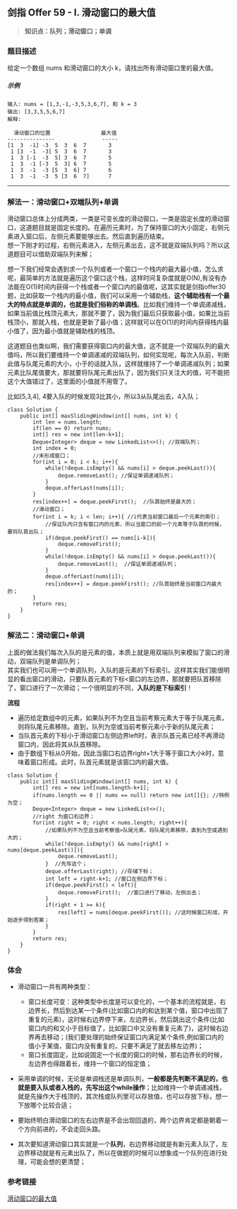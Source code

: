 ## 剑指 Offer 59 - I. 滑动窗口的最大值
> **知识点：队列；滑动窗口；单调**
### 题目描述

给定一个数组 nums 和滑动窗口的大小 k，请找出所有滑动窗口里的最大值。

##### 示例

```
输入: nums = [1,3,-1,-3,5,3,6,7], 和 k = 3
输出: [3,3,5,5,6,7] 
解释: 

  滑动窗口的位置                最大值
---------------               -----
[1  3  -1] -3  5  3  6  7       3
 1 [3  -1  -3] 5  3  6  7       3
 1  3 [-1  -3  5] 3  6  7       5
 1  3  -1 [-3  5  3] 6  7       5
 1  3  -1  -3 [5  3  6] 7       6
 1  3  -1  -3  5 [3  6  7]      7

```
---
### 解法一：滑动窗口+双端队列+单调

滑动窗口总体上分成两类，一类是可变长度的滑动窗口，一类是固定长度的滑动窗口，这道题目就是固定长度的。在遍历元素时，为了保持窗口的大小固定，右侧元素进入窗口后，左侧元素要能够出去。然后直到遍历结束。    
想一下刚才的过程，右侧元素进入，左侧元素出去，这不就是双端队列吗？所以这道题目可以借助双端队列来解；   

想一下我们经常会遇到求一个队列或者一个窗口一个栈内的最大最小值，怎么求呢，最简单的方法就是遍历这个窗口这个栈，这样时间复杂度就是O(N),有没有办法能在O(1)时间内获得一个栈或者一个窗口内的最值呢，这其实就是剑指offer30题，比如获取一个栈内的最小值，我们可以采用一个辅助栈，**这个辅助栈有一个最大的特点就是单调的，也就是我们俗称的单调栈**。比如我们维持一个单调递减栈，如果当前值比栈顶元素大，那就不要了，因为我们最后只获取最小值，如果比当前栈顶小，那就入栈，也就是更新了最小值；这样就可以在O(1)的时间内获得栈内最小值了，因为最小值就是辅助栈的栈顶。    

这道题目也类似啊，我们需要获得窗口内的最大值，这不就是一个双端队列的最大值吗，所以我们要维持一个单调递减的双端队列，如何实现呢，每次入队前，判断此值与队尾元素的大小，小于的话就入队，这样就维持了一个单调递减队列；如果元素比队尾值要大，那就要将队尾元素出队了，因为我们只关注大的值，可不能把这个大值错过了，这里面的小值就不用管了。  

比如[5,3,4], 4要入队的时候发现3比其小，所以3从队尾出去，4入队；   

```
class Solution {
    public int[] maxSlidingWindow(int[] nums, int k) {
        int len = nums.length;
        if(len == 0) return nums;
        int[] res = new int[len-k+1];
        Deque<Integer> deque = new LinkedList<>(); //双端队列；
        int index = 0;
        //未形成窗口；
        for(int i = 0; i < k; i++){
            while(!deque.isEmpty() && nums[i] > deque.peekLast()){
                deque.removeLast(); //保证单调递减队列；
            }
            deque.offerLast(nums[i]);
        }
        res[index++] = deque.peekFirst();  //队首始终是最大的；
        //滑动窗口；
        for(int i = k; i < len; i++){ //i代表当前窗口最后一个元素的索引；
            //保证队内只含有窗口内的元素，所以当窗口的前一个元素等于队首的时候，要将队首出队；
            if(deque.peekFirst() == nums[i-k]){
                deque.removeFirst(); 
            }
            while(!deque.isEmpty() && nums[i] > deque.peekLast()){
                deque.removeLast();  //保证单调递减队列；
            }
            deque.offerLast(nums[i]);
            res[index++] = deque.peekFirst(); //队首始终是当前窗口内最大的；
        }
        return res;
    }
}
```
### 解法二：滑动窗口+单调

上面的做法我们每次入队的是元素的值，本质上就是用双端队列来模拟了窗口的滑动，双端队列是单调队列；       
其实我们也可以用一个单调队列，入队的是元素的下标索引。这样其实我们能很明显的看出窗口的滑动，只要队首元素的下标<窗口的左边界，那就要把队首移除了，窗口进行了一次滑动；一个很明显的不同，**入队的是下标索引**！

**流程**  

- 遍历给定数组中的元素，如果队列不为空且当前考察元素大于等于队尾元素，则将队尾元素移除。直到，队列为空或当前考察元素小于新的队尾元素；
- 当队首元素的下标小于滑动窗口左侧边界left时，表示队首元素已经不再滑动窗口内，因此将其从队首移除。
- 由于数组下标从0开始，因此当窗口右边界right+1大于等于窗口大小k时，意味着窗口形成。此时，队首元素就是该窗口内的最大值。   

```
class Solution {
    public int[] maxSlidingWindow(int[] nums, int k) {
        int[] res = new int[nums.length-k+1];
        if(nums.length == 0 || nums == null) return new int[]{}; //特例为空；
        Deque<Integer> deque = new LinkedList<>();
        //right 为窗口右边界；
        for(int right = 0; right < nums.length; right++){
            //如果队列不为空且当前考察值>队尾元素，将队尾元素移除，直到为空或遇到大的；
            while(!deque.isEmpty() && nums[right] > nums[deque.peekLast()]){
                deque.removeLast();
            }  //先写这个；
            deque.offerLast(right); //存储下标；
            int left = right-k+1; //窗口左侧边界下标；
            if(deque.peekFirst() < left){
                deque.removeFirst();  //窗口进行了移动，左侧出去；
            }
            if(right + 1 >= k){
                res[left] = nums[deque.peekFirst()]; //这时候窗口形成，开始逐步得到答案；
            }
        }
        return res;
    }
}
```

### 体会

- 滑动窗口一共有两种类型：  
    - 窗口长度可变：这种类型中长度是可以变化的，一个基本的流程就是，右边界长，然后到达某一个条件(比如窗口内的和达到某个值，窗口中出现了重复的元素)，这时候右边界停下来，左边界长，然后跳出这个条件(比如窗口内的和又小于目标值了，比如窗口中又没有重复元素了)，这时候右边界再去移动；(我们要处理的始终保证窗口内满足某个条件,例如窗口内的值小于某值，窗口内没有重复的，只要不满足了就去移左边界)； 
    - 窗口长度固定，比如说固定一个长度的窗口的时候，那右边界长的时候，左边界也得跟着长，维持一个窗口的恒定值；    

- 采用单调的时候，无论是单调栈还是单调队列，**一般都是先判断不满足的，也就是要入队或者入栈的，先写出这个while操作**；比如维持一个单调递减栈，就是先操作大于栈顶的，其次栈或队列里可以存放值，也可以存放下标，想一下放哪个比较合适；

- 要始终明白滑动窗口的左右边界是不会出现回退的，两个边界肯定都是朝着一个方向前进的，不会走回头路。  
- 其次要知道滑动窗口其实就是一个**队列**，右边界移动就是有新元素入队了，左边界移动就是有元素出队了，所以在做题的时候可以想象成一个队列在进行处理，可能会想的更清楚；

### 参考链接
[滑动窗口的最大值](https://leetcode-cn.com/problems/hua-dong-chuang-kou-de-zui-da-zhi-lcof/solution/dong-hua-yan-shi-dan-diao-dui-lie-jian-z-unpy/)
